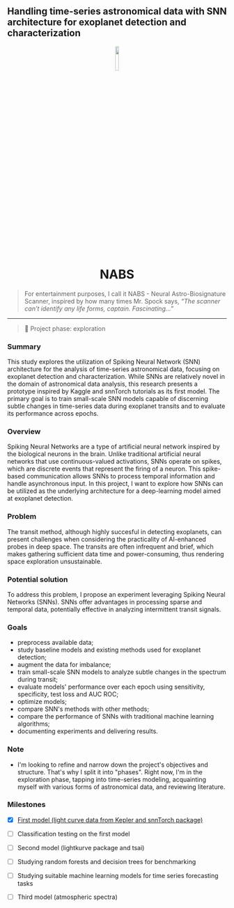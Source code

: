 ## Handling time-series astronomical data with SNN architecture for exoplanet detection and characterization

<div align=center>
 <img src="https://github.com/peppermintbird/nabs-prototype/assets/148541376/b883130a-d1b4-434c-adea-5ae7e9b7925e" style="width:12%"><h1>NABS</h1>
</div>

> For entertainment purposes, I call it NABS - Neural Astro-Biosignature Scanner, inspired by how many times Mr. Spock says, _“The scanner can’t identify any life forms, captain. Fascinating...”_

---

> 🔭 Project phase: exploration

### Summary
This study explores the utilization of Spiking Neural Network (SNN) architecture for the analysis of time-series astronomical data, focusing on exoplanet detection and characterization. While SNNs are relatively novel in the domain of astronomical data analysis, this research presents a prototype inspired by Kaggle and snnTorch tutorials as its first model. The primary goal is to train small-scale SNN models capable of discerning subtle changes in time-series data during exoplanet transits and to evaluate its performance across epochs. 


### Overview
Spiking Neural Networks are a type of artificial neural network inspired by the biological neurons in the brain. Unlike traditional artificial neural networks that use continuous-valued activations, SNNs operate on spikes, which are discrete events that represent the firing of a neuron. This spike-based communication allows SNNs to process temporal information and handle asynchronous input. In this project, I want to explore how SNNs can be utilized as the underlying architecture for a deep-learning model aimed at exoplanet detection.


### Problem
The transit method, although highly succesful in detecting exoplanets, can present challenges when considering the practicality of AI-enhanced probes in deep space. The transits are often infrequent and brief, which makes gathering sufficient data time and power-consuming, thus rendering space exploration unsustainable.

### Potential solution
To address this problem, I propose an experiment leveraging Spiking Neural Networks (SNNs). SNNs offer advantages in processing sparse and temporal data, potentially effective in analyzing intermittent transit signals. 

### Goals
- preprocess available data;
- study baseline models and existing methods used for exoplanet detection;
- augment the data for imbalance; 
- train small-scale SNN models to analyze subtle changes in the spectrum during transit;
- evaluate models' performance over each epoch using sensitivity, specificity, test loss and AUC ROC;
- optimize models;
- compare SNN's methods with other methods;
- compare the performance of SNNs with traditional machine learning algorithms;
- documenting experiments and delivering results.

### Note
- I'm looking to refine and narrow down the project's objectives and structure. That's why I split it into "phases". Right now, I'm in the exploration phase, tapping into time-series modeling, acquainting myself with various forms of astronomical data, and reviewing literature.

### Milestones
- [x] [First model (light curve data from Kepler and snnTorch package)](snn_proto_exo.ipynb) 
- [ ] Classification testing on the first model
- [ ] Second model (lightkurve package and tsai)
- [ ] Studying random forests and decision trees for benchmarking
- [ ] Studying suitable machine learning models for time series forecasting tasks
- [ ] Third model (atmospheric spectra)














